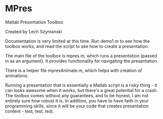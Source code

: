 MPres
=====

Matlab Presentation Toolbox

Created by Lech Szymanski

Documentation is very limited at this time.  Run demo1.m to see how
the toolbox works, and read the script to see how to create a
presentation.

The main file of the toolbox is mpres.m, which runs a presentation
(passed in as an argument).  It provides functionality for navigating
the presentation.

There is a helper file mpresAnimate.m, which helps with creation of
animations.

Running a presentation that is essentially a Matlab script is a risky
thing - it can looks awesome when it works, but there's a great
potential for a crash.  The toolbox comes without any guarantees, and
to be honest, I am not entirely sure how robust it is.  In addition,
you have to have faith in your programming skills, since it will be
your code that creates presentation content - test, test, test.
